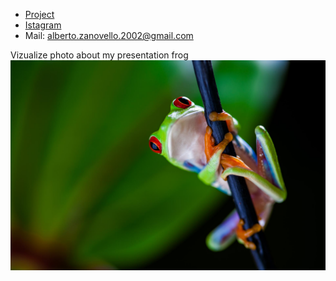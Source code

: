 
* [Project](text/myProject.md)
* [Istagram](https://www.instagram.com/albertozanovello_/)
* Mail: alberto.zanovello.2002@gmail.com

Vizualize photo about my presentation frog
<img src="pic/frog.jpg"></img>

